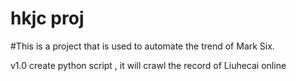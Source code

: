 # hkjc proj

#This is a project that is used to automate the trend of Mark Six.

v1.0
create python script , it will crawl the record of Liuhecai online
